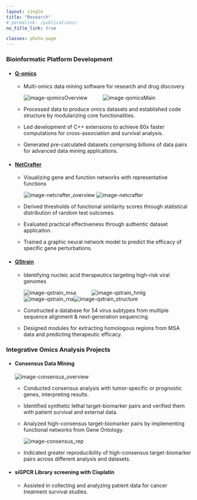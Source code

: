 ```yaml
---
layout: single
title: "Research"
# permalink: /publications/
no_title_link: true

classes: photo-page
---
```


### **Bioinformatic Platform Development** 

- #### [Q-omics](https://qomics.io)

  - Multi-omics data mining software for research and drug discovery 

    ![image-qomicsOverview]({{site.url}}\images\qomics_overview.png)   ![image-qomicsMain]({{site.url}}\images\qomics_main.png)

  - Processed data to produce omics datasets and established code structure by modularizing core functionalities.
  - Led development of C++ extensions to achieve 60x faster computations for cross-association and survival analysis.
  - Generated pre-calculated datasets comprising billions of data pairs for advanced data mining applications.

- #### [NetCrafter](https://qomics.io/help_netcrafter.html)

  - Visualizing gene and function networks with representative functions 

    ![image-netcrafter_overview]({{site.url}}\images\netcrafter_overview.png)
    ![image-netcrafter]({{site.url}}\images\netcrafter.png)

  - Derived thresholds of functional similarity scores through statistical distribution of random test outcomes. 
  - Evaluated practical effectiveness through authentic dataset application.
  - Trained a graphic neural network model to predict the efficacy of specific gene perturbations.

- #### [QStrain](https://qstrain.sookmyung.ac.kr/)

  - Identifying nucleic acid therapeutics targeting high-risk viral genomes

    ![image-qstrain_msa]({{site.url}}\images\qstrain_msa.png)   ![image-qstrain_hmlg]({{site.url}}\images\qstrain_hmlg.png)
    ![image-qstrain_rna]({{site.url}}\images\qstrain_rna.png)![image-qstrain_structure]({{site.url}}\images\qstrain_structure.png)

  - Constructed a database for 54 virus subtypes from multiple sequence alignment & next-generation sequencing.
  - Designed modules for extracting homologous regions from MSA data and predicting therapeutic efficacy.


### **Integrative Omics Analysis Projects**

- #### Consensus Data Mining

  ![image-consensus_overview]({{site.url}}\images\consensus_overview.png)

  - Conducted consensus analysis with tumor-specific or prognostic genes, interpreting results.

  - Identified synthetic lethal target-biomarker pairs and verified them with patient survival and external data.

  - Analyzed high-consensus target-biomarker pairs by implementing functional networks from Gene Ontology.

    ![image-consensus_rep]({{site.url}}\images\consensus_rep.png)

  - Indicated greater reproducibility of high-consensus target-biomarker pairs across different analysis and datasets.

- #### siGPCR Library screening with Cisplatin

  - Assisted in collecting and analyzing patient data for cancer treatment survival studies.
